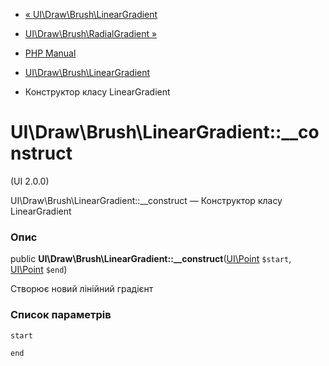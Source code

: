 - [«
UI\Draw\Brush\LinearGradient](class.ui-draw-brush-lineargradient.md)
- [UI\Draw\Brush\RadialGradient
»](class.ui-draw-brush-radialgradient.md)

- [PHP Manual](index.md)
- [UI\Draw\Brush\LinearGradient](class.ui-draw-brush-lineargradient.md)
- Конструктор класу LinearGradient

# UI\Draw\Brush\LinearGradient::\_\_construct

(UI 2.0.0)

UI\Draw\Brush\LinearGradient::\_\_construct — Конструктор класу
LinearGradient

### Опис

public
**UI\Draw\Brush\LinearGradient::\_\_construct**([UI\Point](class.ui-point.md)
`$start`, [UI\Point](class.ui-point.md) `$end`)

Створює новий лінійний градієнт

### Список параметрів

`start`

`end`
